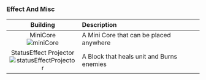 ### Effect And Misc
|Building| Description |
|:---:|:---|
|MiniCore<br />![miniCore](https://github.com/Zeniku/HeavyMachinery-Wiki/blob/master/images/blocks/miniCore-full.png)| A Mini Core that can be placed anywhere|
|StatusEffect Projector<br /> ![statusEffectProjector](https://github.com/Zeniku/HeavyMachinery-Wiki/blob/master/images/blocks/statusEffectProjector.png)| A Block that heals unit and Burns enemies|